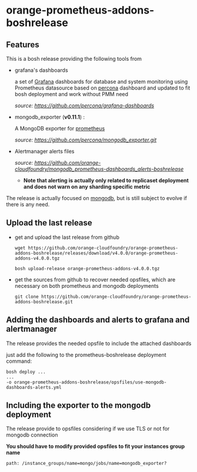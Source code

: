 # orange-prometheus-addons-boshrelease



## Features

This is a bosh release providing the following tools from 

* grafana's dashboards

  a set of [Grafana](https://grafana.com/) dashboards for database and system monitoring using Prometheus datasource based on [percona](https://www.percona.com/) dashboard and updated to fit bosh deployment and work without PMM need

  *source: https://github.com/percona/grafana-dashboards*

* mongodb_exporter (**v0.11.1**) :

  A MongoDB exporter for [prometheus](https://prometheus.io/)

  *source: https://github.com/percona/mongodb_exporter.git*

* Alertmanager alerts files 

  *source: https://github.com/orange-cloudfoundry/mongodb_prometheus-dashboards_alerts-boshrelease*

  * **Note that alerting is actually only related to replicaset deployment and does not warn on any sharding specific metric**

The release is actually focused on [mongodb](https://www.mongodb.com), but is still subject to evolve if there is any need. 



## Upload the last release

* get and upload the last release from github

  ```shell
  wget https://github.com/orange-cloudfoundry/orange-prometheus-addons-boshrelease/releases/download/v4.0.0/orange-prometheus-addons-v4.0.0.tgz
  
  bosh upload-release orange-prometheus-addons-v4.0.0.tgz
  ```

  

* get the sources from github to recover needed opsfiles, which are necessary on both prometheus and mongodb deployments

  ```shell
  git clone https://github.com/orange-cloudfoundry/orange-prometheus-addons-boshrelease.git
  ```

  

## Adding the dashboards and alerts to grafana and alertmanager

The release provides the needed opsfile to include the attached dashboards

just add the following to the prometheus-boshrelease deployment command:

```shell
bosh deploy ... 
...
-o orange-prometheus-addons-boshrelease/opsfiles/use-mongodb-dashboards-alerts.yml 
```



## Including the exporter to the mongodb deployment

The release provide to opsfiles considering if we use TLS or not for mongodb connection

**You should have to modify provided opsfiles to fit your instances group name**

```
path: /instance_groups/name=mongo/jobs/name=mongodb_exporter?
```

